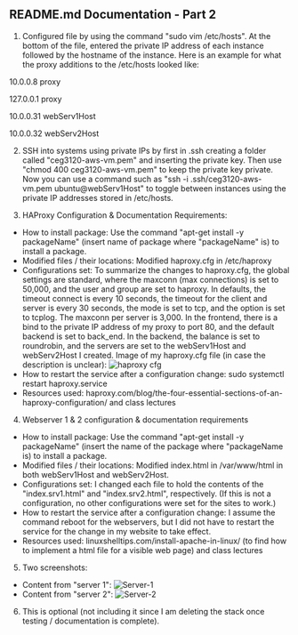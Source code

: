 README.md Documentation - Part 2
---
1. Configured file by using the command "sudo vim /etc/hosts". At the bottom of the file, entered the private IP address of each instance followed by the hostname of the instance. Here is an example for what the proxy additions to the /etc/hosts looked like:

10.0.0.8 proxy

127.0.0.1 proxy

10.0.0.31 webServ1Host

10.0.0.32 webServ2Host

2. SSH into systems using private IPs by first in .ssh creating a folder called "ceg3120-aws-vm.pem" and inserting the private key. Then use "chmod 400 ceg3120-aws-vm.pem" to keep the private key private. Now you can use a command such as "ssh -i .ssh/ceg3120-aws-vm.pem ubuntu@webServ1Host" to toggle between instances using the private IP addresses stored in /etc/hosts.
 
3. HAProxy Configuration & Documentation Requirements:
 - How to install package: Use the command "apt-get install -y packageName" (insert name of package where "packageName" is) to install a package.
 - Modified files / their locations: Modified haproxy.cfg in /etc/haproxy
 - Configurations set: To summarize the changes to haproxy.cfg, the global settings are standard, where the maxconn (max connections) is set to 50,000, and the user and group are set to haproxy. In defaults, the timeout connect is every 10 seconds, the timeout for the client and server is every 30 seconds, the mode is set to tcp, and the option is set to tcplog. The maxconn per server is 3,000. In the frontend, there is a bind to the private IP address of my proxy to port 80, and the default backend is set to back_end. In the backend, the balance is set to roundrobin, and the servers are set to the webServ1Host and webServ2Host I created.
Image of my haproxy.cfg file (in case the description is unclear):
![haproxy cfg](https://user-images.githubusercontent.com/77339445/141180383-057086f5-3592-4672-b6c8-833dfe762fba.png)
 - How to restart the service after a configuration change: sudo systemctl restart haproxy.service
 - Resources used: haproxy.com/blog/the-four-essential-sections-of-an-haproxy-configuration/ and class lectures

4. Webserver 1 & 2 configuration & documentation requirements
 - How to install package: Use the command "apt-get install -y packageName" (insert the name of the package where "packageName is) to install a package.
 - Modified files / their locations: Modified index.html in /var/www/html in both webServ1Host and webServ2Host.
 - Configurations set: I changed each file to hold the contents of the "index.srv1.html" and "index.srv2.html", respectively. (If this is not a configuration, no other configurations were set for the sites to work.)
 - How to restart the service after a configuration change: I assume the command reboot for the webservers, but I did not have to restart the service for the change in my website to take effect.
 - Resources used: linuxshelltips.com/install-apache-in-linux/ (to find how to implement a html file for a visible web page) and class lectures

5. Two screenshots:
 - Content from "server 1":
![Server-1](https://user-images.githubusercontent.com/77339445/141179071-6df01725-bcbd-41fa-a8f3-8c8bda47f7db.png)
 - Content from "server 2":
![Server-2](https://user-images.githubusercontent.com/77339445/141179094-2e0a19e3-cade-4982-9893-58efb1b201bf.png)

6. This is optional (not including it since I am deleting the stack once testing / documentation is complete).

